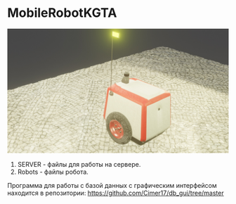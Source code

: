 # MobileRobotKGTA

<img src="https://github.com/Cimer17/MobileRobotKGTA/blob/main/img/1.jpg" alt="banner that says Sarah hart Landolt - software developer, artist, designer">

1. SERVER  - файлы для работы на сервере.
2. Robots - файлы робота.


Программа для работы с базой данных с графическим интерфейсом находится в репозитории:
https://github.com/Cimer17/db_gui/tree/master
